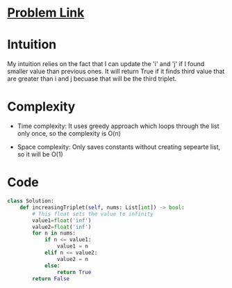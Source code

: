# [Problem Link](https://leetcode.com/problems/increasing-triplet-subsequence/description/)

# Intuition
My intuition relies on the fact that I can update the 'i' and 'j' if I found smaller value than previous ones. It will return True if it finds third value that are greater than i and j becuase that will be the third triplet.

# Complexity
- Time complexity:
It uses greedy approach which loops through the list only once, so the complexity is O(n)

- Space complexity:
Only saves constants without creating sepearte list, so it will be O(1)

# Code
```python
class Solution:
    def increasingTriplet(self, nums: List[int]) -> bool:
        # This float sets the value to infinity
        value1=float('inf')
        value2=float('inf')
        for n in nums:
            if n <= value1:
                value1 = n
            elif n <= value2:
                value2 = n
            else:
                return True
        return False
```
